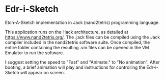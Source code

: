# Edr-i-Sketch
Etch-A-Sketch implementation in Jack (nand2tetris) programming language.

This application runs on the Hack architecture, as detailed at https://www.nand2tetris.org/. The .jack files can be compiled using the Jack compiler included in the nand2tetris software suite. Once compiled, the entire folder containing the resulting .vm files can be opened in the VM Emulator to run the software.

I suggest setting the speed to "Fast" and "Animate:" to "No animation". After booting, a brief animation will play and instructions for controlling the Edr-i-Sketch will appear on screen.
